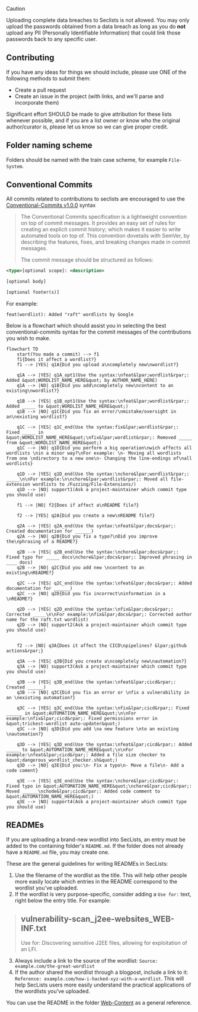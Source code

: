 > [!CAUTION]
> Uploading complete data breaches to Seclists is not allowed. You may only upload the passwords obtained from a data breach as long as you do **not** upload any PII (Personally Identifiable Information) that could link those passwords back to any specific user.

## Contributing

If you have any ideas for things we should include, please use ONE of the following methods to submit them:

* Create a pull request
* Create an issue in the project (with links, and we'll parse and incorporate them)

Significant effort SHOULD be made to give attribution for these lists whenever possible, and if you are a list owner or know who the original author/curator is, please let us know so we can give proper credit.

## Folder naming scheme

Folders should be named with the train case scheme, for example `File-System`.

## Conventional Commits

All commits related to contributions to seclists are encouraged to use the [Conventional-Commits v1.0.0](https://www.conventionalcommits.org/en/v1.0.0/) syntax

> The Conventional Commits specification is a lightweight convention on top of commit messages. It provides an easy set of rules for creating an explicit commit history; which makes it easier to write automated tools on top of. This convention dovetails with SemVer, by describing the features, fixes, and breaking changes made in commit messages.
>
> The commit message should be structured as follows:
```xml
<type>[optional scope]: <description>

[optional body]

[optional footer(s)]
```

For example:
```
feat(wordlist): Added "raft" wordlists by Google
```

Below is a flowchart which should assist you in selecting the best conventional-commits syntax for the commit messages of the contributions you wish to make.

```mermaid
flowchart TD
	start(You made a commit) --> f1
	f1{Does it affect a wordlist?}
	f1 --> |YES| q1A{Did you upload a\ncompletely new\nwordlist?}

	q1A --> |YES| q1A_opt1(Use the syntax:\nfeat&lpar;wordlist&rpar;: Added &quot;WORDLIST_NAME_HERE&quot; by AUTHOR_NAME_HERE)
	q1A --> |NO| q1B{Did you add\ncompletely new\ncontent to an existing\nwordlist?}
	
	q1B --> |YES| q1B_opt1(Use the syntax:\nfeat&lpar;wordlist&rpar;: Added _____ to &quot;WORDLIST_NAME_HERE&quot;)
	q1B --> |NO| q1C{Did you fix an error/\nmistake/oversight in an\nexisting wordlist?}
	
	q1C --> |YES| q1C_end(Use the syntax:fix&lpar;wordlist&rpar;: Fixed _____ in &quot;WORDLIST_NAME_HERE&quot;\nfix&lpar;wordlist&rpar;: Removed _____ from &quot;WORDLIST_NAME_HERE&quot;)
	q1C --> |NO| q1D{Did you perform a big operation\nwich affects all wordlists \nin a minor way?\nFor example: \n- Moving all wordlists from one \ndirectory to a new one\n- Changing the line-endings of\nall wordlists}

	q1D --> |YES| q1D_end(Use the syntax:\nchore&lpar;wordlist&rpar;: _____\n\nFor example:\n\nchore&lpar;wordlist&rpar;: Moved all file-extension wordlists to /Fuzzing/File-Extensions/)
	q1D --> |NO| support1(Ask a project-maintainer which commit type you should use)

	f1 --> |NO| f2{Does if affect a\nREADME file?}

	f2 --> |YES| q2A{Did you create a new\nREADME file?}

	q2A --> |YES| q2A_end(Use the syntax:\nfeat&lpar;docs&rpar;: Created documentation for ______)
	q2A --> |NO| q2B{Did you fix a typo?\nDid you improve the\nphrasing of a README?}

	q2B --> |YES| q2B_end(Use the syntax:\nchore&lpar;docs&rpar;: Fixed typo for _____ docs\nchore&lpar;docs&rpar;: Improved phrasing in ____ docs)
	q2B --> |NO| q2C{Did you add new \ncontent to an existing\nREADME?}

	q2C --> |YES| q2C_end(Use the syntax:\nfeat&lpar;docs&rpar;: Added documentation for ______)
	q2C --> |NO| q2D{Did you fix incorrect\ninformation in a \nREADME?}

	q2D --> |YES| q2D_end(Use the syntax:\nfix&lpar;docs&rpar;: Corrected _____\n\nFor example:\nfix&lpar;docs&rpar;: Corrected author name for the raft.txt wordlist)
	q2D --> |NO| support2(Ask a project-maintainer which commit type you should use)


	f2 --> |NO| q3A{Does it affect the CICD\npipelines? &lpar;github actions&rpar;}

	q3A --> |YES| q3B{Did you create a\ncompletely new\nautomation?}
	q3A --> |NO| support3(Ask a project-maintainer which commit type you should use)

	q3B --> |YES| q3B_end(Use the syntax:\nfeat&lpar;cicd&rpar;: Created ______)
	q3B --> |NO| q3C{Did you fix an error or \nfix a vulnerability in an \nexisting automation?}

	q3C --> |YES| q3C_end(Use the syntax:\nfix&lpar;cicd&rpar;: Fixed ______ in &quot;AUTOMATION_NAME_HERE&quot;\n\nFor example:\nfix&lpar;cicd&rpar;: Fixed permissions error in &quot;trickest-wordlist auto-updater&quot;)
	q3C --> |NO| q3D{Did you add \na new feature \nto an existing \nautomation?}

	q3D --> |YES| q3D_end(Use the syntax:\nfeat&lpar;cicd&rpar;: Added _____ to &quot;AUTOMATION_NAME_HERE&quot;\n\nFor example:\nfeat&lpar;cicd&rpar;: Added a file size checker to &quot;dangerous_wordlist_checker.sh&quot;)
	q3D --> |NO| q3E{Did you:\n- Fix a typo\n- Move a file\n- Add a code coment}

	q3E --> |YES| q3E_end(Use the syntax:\nchore&lpar;cicd&rpar;: Fixed typo in &quot;AUTOMATION_NAME_HERE&quot;\nchore&lpar;cicd&rpar;: Moved ______\nchode&lpar;cicd&rpar;: Added code comment to &quot;AUTOMATION_NAME_HERE&quot;)
	q3E --> |NO| support4(Ask a project-maintainer which commit type you should use)
```

## READMEs

If you are uploading a brand-new wordlist into SecLists, an entry must be added to the containing folder's `README.md`. If the folder does not already have a `README.md` file, you may create one.

These are the general guidelines for writing READMEs in SecLists:
1. Use the filename of the wordlist as the title. This will help other people more easily locate which entries in the README correspond to the wordlist you've uploaded.
2. If the wordlist is very purpose-specific, consider adding a `Use for:` text, right below the entry title. For example: 
> ## vulnerability-scan_j2ee-websites_WEB-INF.txt
> Use for: Discovering sensitive J2EE files, allowing for exploitation of an LFI.

3. Always include a link to the source of the wordlist: `Source: example.com/the-great-wordlist`
4. If the author shared the wordlist through a blogpost, include a link to it: `Reference: example.com/how-i-hacked-xyz-with-a-wordlist`. This will help SecLists users more easily understand the practical applications of the wordlists you've uploaded.

You can use the README in the folder [Web-Content](Discovery/Web-Content) as a general reference.
